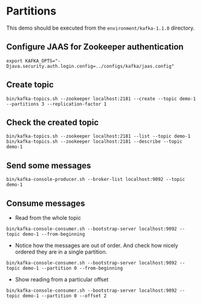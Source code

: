 # Partitions

This demo should be executed from the `environment/kafka-1.1.0` directory.

## Configure JAAS for Zookeeper authentication

```
export KAFKA_OPTS="-Djava.security.auth.login.config=../configs/kafka/jaas.config"
```

## Create topic

```
bin/kafka-topics.sh --zookeeper localhost:2181 --create --topic demo-1 --partitions 3 --replication-factor 1
```

## Check the created topic

```
bin/kafka-topics.sh --zookeeper localhost:2181 --list --topic demo-1
bin/kafka-topics.sh --zookeeper localhost:2181 --describe --topic demo-1
```

## Send some messages

```
bin/kafka-console-producer.sh --broker-list localhost:9092 --topic demo-1
```

## Consume messages

* Read from the whole topic

```
bin/kafka-console-consumer.sh --bootstrap-server localhost:9092 --topic demo-1 --from-beginning
```

* Notice how the messages are out of order. And check how nicely ordered they are in a single partition.

```
bin/kafka-console-consumer.sh --bootstrap-server localhost:9092 --topic demo-1 --partition 0 --from-beginning
```

* Show reading from a particular offset

```
bin/kafka-console-consumer.sh --bootstrap-server localhost:9092 --topic demo-1 --partition 0 --offset 2
```